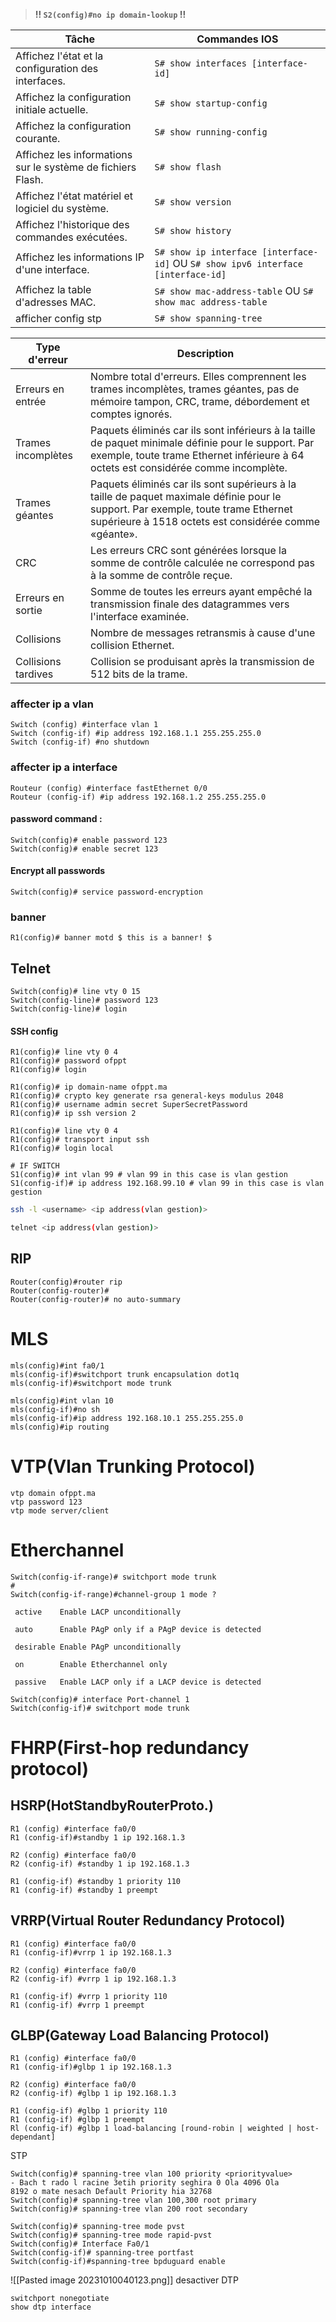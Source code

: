 
> **!! `S2(config)#no ip domain-lookup` !!**

Tâche | Commandes IOS
--------------------------------------------------- | --------------
Affichez l'état et la configuration des interfaces. | `S# show interfaces [interface-id]`
Affichez la configuration initiale actuelle. | `S# show startup-config`
Affichez la configuration courante.  | `S# show running-config`
Affichez les informations sur le système de fichiers Flash. |  `S# show flash`
Affichez l'état matériel et logiciel du système. |  `S# show version`
Affichez l'historique des commandes exécutées.  | `S# show history`
Affichez les informations IP d'une interface. | `S# show ip interface [interface-id]` OU `S# show ipv6 interface [interface-id]`
Affichez la table d'adresses MAC. |  `S# show mac-address-table` OU `S# show mac address-table`
afficher config stp | `S# show spanning-tree`


Type d'erreur |  Description
-- | --
Erreurs en entrée | Nombre total d'erreurs. Elles comprennent les trames incomplètes, trames géantes, pas de mémoire tampon, CRC, trame, débordement et comptes ignorés.
Trames incomplètes|  Paquets éliminés car ils sont inférieurs à la taille de paquet minimale définie pour le support. Par exemple, toute trame Ethernet inférieure à 64 octets est considérée comme incomplète.
Trames géantes | Paquets éliminés car ils sont supérieurs à la taille de paquet maximale définie pour le support. Par exemple, toute trame Ethernet supérieure à 1518 octets est considérée comme «géante».
CRC | Les erreurs CRC sont générées lorsque la somme de contrôle calculée ne correspond pas à la somme de contrôle reçue.
Erreurs en sortie | Somme de toutes les erreurs ayant empêché la transmission finale des datagrammes vers l'interface examinée.
Collisions | Nombre de messages retransmis à cause d'une collision Ethernet.
Collisions tardives | Collision se produisant après la transmission de 512 bits de la trame.

### affecter ip a vlan
```
Switch (config) #interface vlan 1
Switch (config-if) #ip address 192.168.1.1 255.255.255.0
Switch (config-if) #no shutdown
```
### affecter ip a interface
```
Routeur (config) #interface fastEthernet 0/0
Routeur (config-if) #ip address 192.168.1.2 255.255.255.0
```

#### password command :
```
Switch(config)# enable password 123
Switch(config)# enable secret 123
```
#### Encrypt all passwords
```
Switch(config)# service password-encryption
```

### banner 
```
R1(config)# banner motd $ this is a banner! $
```

## Telnet
```
Switch(config)# line vty 0 15
Switch(config-line)# password 123
Switch(config-line)# login
```
#### SSH config
```
R1(config)# line vty 0 4
R1(config)# password ofppt
R1(config)# login

R1(config)# ip domain-name ofppt.ma
R1(config)# crypto key generate rsa general-keys modulus 2048
R1(config)# username admin secret SuperSecretPassword
R1(config)# ip ssh version 2

R1(config)# line vty 0 4
R1(config)# transport input ssh
R1(config)# login local

# IF SWITCH
S1(config)# int vlan 99 # vlan 99 in this case is vlan gestion
S1(config-if)# ip address 192.168.99.10 # vlan 99 in this case is vlan gestion
```

 ```bash
ssh -l <username> <ip address(vlan gestion)>

telnet <ip address(vlan gestion)>
```
## RIP
```
Router(config)#router rip
Router(config-router)# 
Router(config-router)# no auto-summary
```

# MLS
```
mls(config)#int fa0/1
mls(config-if)#switchport trunk encapsulation dot1q
mls(config-if)#switchport mode trunk

mls(config)#int vlan 10
mls(config-if)#no sh
mls(config-if)#ip address 192.168.10.1 255.255.255.0
mls(config)#ip routing
```

# VTP(Vlan Trunking Protocol)
```
vtp domain ofppt.ma
vtp password 123
vtp mode server/client
```
# Etherchannel
```
Switch(config-if-range)# switchport mode trunk
# 
Switch(config-if-range)#channel-group 1 mode ?
 
 active    Enable LACP unconditionally

 auto      Enable PAgP only if a PAgP device is detected

 desirable Enable PAgP unconditionally

 on        Enable Etherchannel only

 passive   Enable LACP only if a LACP device is detected

Switch(config)# interface Port-channel 1
Switch(config-if)# switchport mode trunk
```

# FHRP(First-hop redundancy protocol)
## HSRP(HotStandbyRouterProto.)
```
R1 (config) #interface fa0/0
R1 (config-if)#standby 1 ip 192.168.1.3

R2 (config) #interface fa0/0
R2 (config-if) #standby 1 ip 192.168.1.3

R1 (config-if) #standby 1 priority 110
R1 (config-if) #standby 1 preempt
```
## VRRP(Virtual Router Redundancy Protocol)
```
R1 (config) #interface fa0/0
R1 (config-if)#vrrp 1 ip 192.168.1.3

R2 (config) #interface fa0/0
R2 (config-if) #vrrp 1 ip 192.168.1.3

R1 (config-if) #vrrp 1 priority 110
R1 (config-if) #vrrp 1 preempt
```
## GLBP(Gateway Load Balancing Protocol)
```
R1 (config) #interface fa0/0
R1 (config-if)#glbp 1 ip 192.168.1.3

R2 (config) #interface fa0/0
R2 (config-if) #glbp 1 ip 192.168.1.3

R1 (config-if) #glbp 1 priority 110
R1 (config-if) #glbp 1 preempt
Rl (config-if) #glbp 1 load-balancing [round-robin | weighted | host-dependant]
```

STP
```
Switch(config)# spanning-tree vlan 100 priority <priorityvalue>
- Bach t rado l racine 3etih priority seghira 0 Ola 4096 Ola
8192 o mate nesach Default Priority hia 32768
Switch(config)# spanning-tree vlan 100,300 root primary
Switch(config)# spanning-tree vlan 200 root secondary

Switch(config)# spanning-tree mode pvst
Switch(config)# spanning-tree mode rapid-pvst
Switch(config)# Interface Fa0/1
Switch(config-if)# spanning-tree portfast
Switch(config-if)#spanning-tree bpduguard enable
```
![[Pasted image 20231010040123.png]]
desactiver DTP
```
switchport nonegotiate
show dtp interface
```